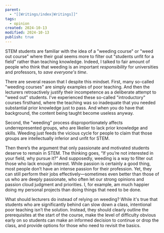 ```yaml
---
parent:
  - "[[Writings/index|Writings]]"
tags:
  - opinion
created: 2024-10-13
modified: 2024-10-13
publish: true
---
```

STEM students are familiar with the idea of a "weeding course" or "weed out course" where their goal seems more to filter out "students unfit for a field" rather than teaching knowledge. Indeed, I talked to fair amount of people who think that weeding is an important _responsibility_ for universities and professors, to _save everyone's time_.

There are several reason that I despite this mindset. First, many so-called "weeding courses" are simply examples of poor teaching. And then the lecturers retroactively justify their incompetence as a deliberate attempt to "weed out" students. I’ve experienced these so-called "introductory" courses firsthand, where the teaching was so inadequate that you needed substantial prior knowledge just to pass. And when you do have that background, the content being taught become useless anyway.

Second, the "weeding" process disproportionately affects underrepresented groups, who are likelier to lack prior knowledge and skills. Weeding just feeds the vicious cycle for people to claim that those groups are intellectually inferior and unfit for STEM.

Then there’s the argument that only passionate and motivated students deserve to remain in STEM. The thinking goes, “If you’re not interested in your field, why pursue it?” And supposedly, weeding is a way to filter out those who lack enough interest. While passion is certainly a good thing, most people don’t have an intense passion for their profession. Yet, they can still perform their jobs effectively—sometimes even better than those of us who are deeply passionate, who often let our strong opinions and passion cloud judgment and priorities. I, for example, am much happier doing my personal projects than doing things that need to be done.

What should lecturers do instead of relying on weeding? While it's true that students who are significantly behind can slow down a class, intentional poor teaching isn’t the solution. Instead, they should clearly outline the prerequisites at the start of the course, make the level of difficulty obvious early on so students can make an informed decision to continue or drop the class, and provide options for those who need to revisit the basics.